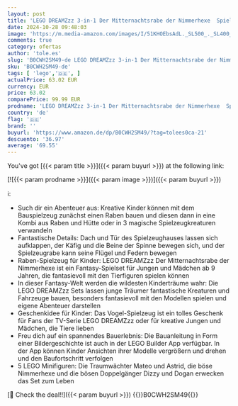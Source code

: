 ```yaml
---
layout: post
title: 'LEGO DREAMZzz 3-in-1 Der Mitternachtsrabe der Nimmerhexe  Spielset für Jungen und Mädchen ab 9 Jahren  mit Tierfigur  Fantasy-Hütte zum Umbauen in EIN Haus  eine Spinne oder einen Vogel 71478'
date: 2024-10-28 09:48:03
image: 'https://m.media-amazon.com/images/I/51KHOEbsAdL._SL500_._SL400_.jpg'
comments: true
category: ofertas
author: 'tole.es'
slug: 'B0CWH2SM49-de LEGO DREAMZzz 3-in-1 Der Mitternachtsrabe der Nimmerhexe...'
sku: 'B0CWH2SM49-de'
tags: [ 'lego','🇩🇪', ]
actualPrice: 63.02 EUR
currency: EUR
price: 63.02
comparePrice: 99.99 EUR
prodname: 'LEGO DREAMZzz 3-in-1 Der Mitternachtsrabe der Nimmerhexe  Spielset für Jungen und Mädchen ab 9 Jahren  mit Tierfigur  Fantasy-Hütte zum Umbauen in EIN Haus  eine Spinne oder einen Vogel 71478'
country: 'de'
flag: '🇩🇪'
brand: ''
buyurl: 'https://www.amazon.de/dp/B0CWH2SM49/?tag=tolees0ca-21'
descuento: '36.97'
average: '69.55'
---
```


You've got [{{< param title >}}]({{< param buyurl >}}) at the following link:

[![{{< param prodname >}}]({{< param image >}})]({{< param buyurl >}})

ℹ️:

- Such dir ein Abenteuer aus: Kreative Kinder können mit dem Bauspielzeug zunächst einen Raben bauen und diesen dann in eine Kombi aus Raben und Hütte oder in 3 magische Spielzeugkreaturen verwandeln
- Fantastische Details: Dach und Tür des Spielzeughauses lassen sich aufklappen, der Käfig und die Beine der Spinne bewegen sich, und der Spielzeugrabe kann seine Flügel und Federn bewegen
- Raben-Spielzeug für Kinder: LEGO DREAMZzz Der Mitternachtsrabe der Nimmerhexe ist ein Fantasy-Spielset für Jungen und Mädchen ab 9 Jahren, die fantasievoll mit den Tierfiguren spielen können
- In dieser Fantasy-Welt werden die wildesten Kinderträume wahr: Die LEGO DREAMZzz Sets lassen junge Träumer fantastische Kreaturen und Fahrzeuge bauen, besonders fantasievoll mit den Modellen spielen und eigene Abenteuer darstellen
- Geschenkidee für Kinder: Das Vogel-Spielzeug ist ein tolles Geschenk für Fans der TV-Serie LEGO DREAMZzz oder für kreative Jungen und Mädchen, die Tiere lieben
- Freu dich auf ein spannendes Bauerlebnis: Die Bauanleitung in Form einer Bildergeschichte ist auch in der LEGO Builder App verfügbar. In der App können Kinder Ansichten ihrer Modelle vergrößern und drehen und den Baufortschritt verfolgen
- 5 LEGO Minifiguren: Die Traumwächter Mateo und Astrid, die böse Nimmerhexe und die bösen Doppelgänger Dizzy und Dogan erwecken das Set zum Leben

[🛒 Check the deal!!]({{< param buyurl >}})
{{<world>}}B0CWH2SM49{{</world>}}
